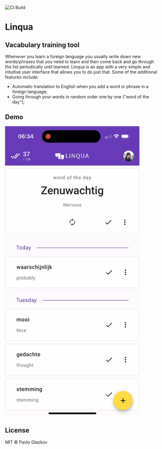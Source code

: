 ![CI Build](https://github.com/pglazkov/linqua-web/actions/workflows/main.yml/badge.svg)

# Linqua

## Vacabulary training tool

Whenever you learn a foreign language you usually write down new words/phrases that you need to learn and then come back and go through the list periodically until learned. Linqua is an app with a very simple and intuitive user interface that allows you to do just that. Some of the additional features include:

- Automatic translation to English when you add a word or phrase in a foreign language;
- Going through your words in random order one by one ("word of the day");

## Demo

![Demo Animation](demo.gif)

## License

MIT © Pavlo Glazkov
